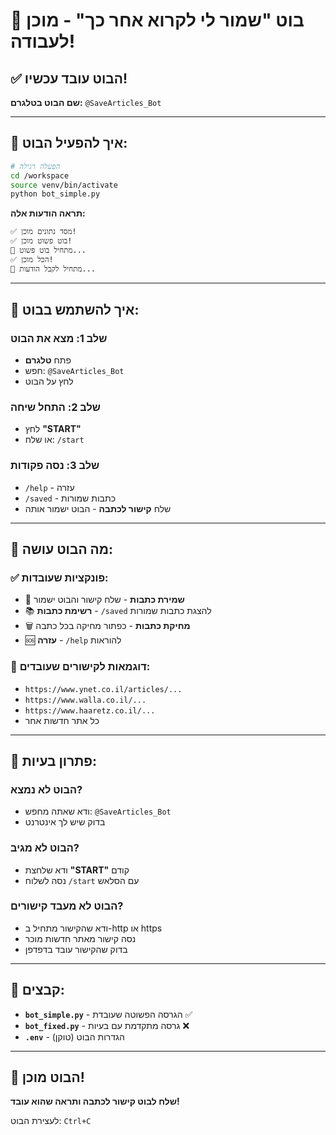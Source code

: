 # 🤖 בוט "שמור לי לקרוא אחר כך" - מוכן לעבודה!

## ✅ הבוט עובד עכשיו!

**שם הבוט בטלגרם:** `@SaveArticles_Bot`

---

## 🚀 איך להפעיל הבוט:

```bash
# הפעלה רגילה
cd /workspace
source venv/bin/activate
python bot_simple.py
```

**תראה הודעות אלה:**
```
✅ מסד נתונים מוכן!
✅ בוט פשוט מוכן!
🚀 מתחיל בוט פשוט...
✅ הכל מוכן!
📡 מתחיל לקבל הודעות...
```

---

## 📱 איך להשתמש בבוט:

### שלב 1: מצא את הבוט
- פתח **טלגרם**
- חפש: `@SaveArticles_Bot`
- לחץ על הבוט

### שלב 2: התחל שיחה
- לחץ **"START"**
- או שלח: `/start`

### שלב 3: נסה פקודות
- `/help` - עזרה
- `/saved` - כתבות שמורות
- שלח **קישור לכתבה** - הבוט ישמור אותה

---

## 🔧 מה הבוט עושה:

### ✅ פונקציות שעובדות:
- 📝 **שמירת כתבות** - שלח קישור והבוט ישמור
- 📚 **רשימת כתבות** - `/saved` להצגת כתבות שמורות
- 🗑️ **מחיקת כתבות** - כפתור מחיקה בכל כתבה
- 🆘 **עזרה** - `/help` להוראות

### 📝 דוגמאות לקישורים שעובדים:
- `https://www.ynet.co.il/articles/...`
- `https://www.walla.co.il/...`
- `https://www.haaretz.co.il/...`
- כל אתר חדשות אחר

---

## 🐛 פתרון בעיות:

### הבוט לא נמצא?
- ודא שאתה מחפש: `@SaveArticles_Bot`
- בדוק שיש לך אינטרנט

### הבוט לא מגיב?
- ודא שלחצת **"START"** קודם
- נסה לשלוח `/start` עם הסלאש

### הבוט לא מעבד קישורים?
- ודא שהקישור מתחיל ב-http או https
- נסה קישור מאתר חדשות מוכר
- בדוק שהקישור עובד בדפדפן

---

## 📂 קבצים:

- **`bot_simple.py`** - הגרסה הפשוטה שעובדת ✅
- **`bot_fixed.py`** - גרסה מתקדמת עם בעיות ❌  
- **`.env`** - הגדרות הבוט (טוקן)

---

## 🎉 הבוט מוכן!

**שלח לבוט קישור לכתבה ותראה שהוא עובד!**

לעצירת הבוט: `Ctrl+C`